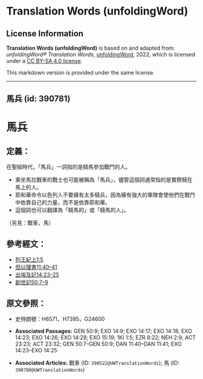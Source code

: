 # Translation Words (unfoldingWord)

## License Information

**Translation Words (unfoldingWord)** is based on and adapted from: _unfoldingWord® Translation Words_, [unfoldingWord](https://unfoldingword.org/utw), 2022, which is licensed under a [CC BY-SA 4.0 license](https://creativecommons.org/licenses/by-sa/4.0/legalcode.en).

This markdown version is provided under the same license.



--------------------------------

## 馬兵 (id: 390781)

馬兵
==

定義：
---

在聖經時代，「馬兵」一詞指的是騎馬參加戰鬥的人。

* 乘坐馬拉戰車的戰士也可能被稱為「馬兵」，儘管這個詞通常指的是實際騎在馬上的人。
* 耶和華命令以色列人不要擁有太多騎兵，因為擁有強大的軍隊會使他們在戰鬥中依靠自己的力量，而不是依靠耶和華。
* 這個詞也可以翻譯為「騎馬的」或「騎馬的人」。

（另見：戰車，馬）

參考經文：
-----

* [列王紀上1:5](https://ref.ly/1Kgs1:5)
* [但以理書11:40–41](https://ref.ly/Dan11:40-Dan11:41)
* [出埃及記14:23–25](https://ref.ly/Exod14:23-Exod14:25)
* [創世記50:7–9](https://ref.ly/Gen50:7-Gen50:9)

原文參照：
-----

* 史特朗號：H6571，H7395，G24600

* **Associated Passages:** GEN 50:9; EXO 14:9; EXO 14:17; EXO 14:18; EXO 14:23; EXO 14:26; EXO 14:28; EXO 15:19; 1KI 1:5; EZR 8:22; NEH 2:9; ACT 23:23; ACT 23:32; GEN 50:7–GEN 50:9; DAN 11:40–DAN 11:41; EXO 14:23–EXO 14:25
* **Associated Articles:** 戰車 (ID: `390522@UWTranslationWords`); 馬 (ID: `390780@UWTranslationWords`)

